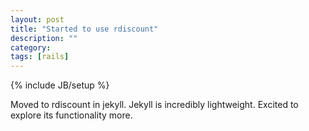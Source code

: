 ```yaml
---
layout: post
title: "Started to use rdiscount"
description: ""
category: 
tags: [rails]
---
```

{% include JB/setup %}

Moved to rdiscount in jekyll. Jekyll is incredibly lightweight. Excited to explore its functionality more.
